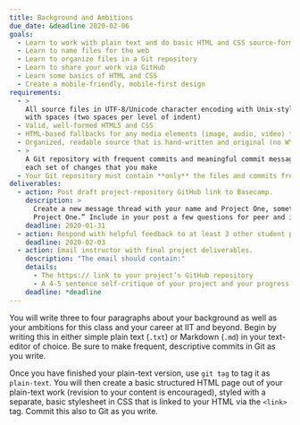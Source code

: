 ```yaml
---
title: Background and Ambitions
due_date: &deadline 2020-02-06
goals:
  - Learn to work with plain text and do basic HTML and CSS source-formatting
  - Learn to name files for the web
  - Learn to organize files in a Git repository
  - Learn to share your work via GitHub
  - Learn some basics of HTML and CSS
  - Create a mobile-friendly, mobile-first design
requirements:
  - >
    All source files in UTF-8/Unicode character encoding with Unix-style line endings (LF), entabbed
    with spaces (two spaces per level of indent)
  - Valid, well-formed HTML5 and CSS
  - HTML-based fallbacks for any media elements (image, audio, video) that you include
  - Organized, readable source that is hand-written and original (no WYSIWYGs or code-generators)
  - >
    A Git repository with frequent commits and meaningful commit messages that accurately reflect
    each set of changes that you make
  - Your Git repository must contain **only** the files and commits from this project
deliverables:
  - action: Post draft project-repository GitHub link to Basecamp.
    description: >
      Create a new message thread with your name and Project One, something like “Scarlet Hawk:
      Project One.” Include in your post a few questions for peer and instructor feedback.
    deadline: 2020-01-31
  - action: Respond with helpful feedback to at least 3 other student projects on Basecamp.
    deadline: 2020-02-03
  - action: Email instructor with final project deliverables.
    description: "The email should contain:"
    details:
      - The https:// link to your project’s GitHub repository
      - A 4-5 sentence self-critique of your project and your progress in class to this point
    deadline: *deadline
---
```


You will write three to four paragraphs about your background as well as your ambitions for this
class and your career at IIT and beyond. Begin by writing this in either simple plain text (`.txt`)
or Markdown (`.md`) in your text-editor of choice. Be sure to make frequent, descriptive commits in
Git as you write.

Once you have finished your plain-text version, use `git tag` to tag it as `plain-text`. You will
then create a basic structured HTML page out of your plain-text work (revision to your content is
encouraged), styled with a separate, basic stylesheet in CSS that is linked to your HTML via the
`<link>` tag. Commit this also to Git as you write.
